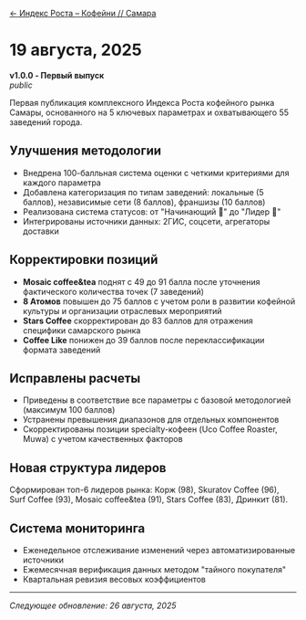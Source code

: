 [← Индекс Роста – Кофейни // Самара](/radar/index-smr/overview)

# 19 августа, 2025

**v1.0.0 - Первый выпуск**  
_public_

Первая публикация комплексного Индекса Роста кофейного рынка Самары, основанного на 5 ключевых параметрах и охватывающего 55 заведений города.

## Улучшения методологии

- Внедрена 100-балльная система оценки с четкими критериями для каждого параметра
- Добавлена категоризация по типам заведений: локальные (5 баллов), независимые сети (8 баллов), франшизы (10 баллов)
- Реализована система статусов: от "Начинающий 🚀" до "Лидер 👑"
- Интегрированы источники данных: 2ГИС, соцсети, агрегаторы доставки

## Корректировки позиций

- **Mosaic coffee&tea** поднят с 49 до 91 балла после уточнения фактического количества точек (7 заведений)
- **8 Атомов** повышен до 75 баллов с учетом роли в развитии кофейной культуры и организации отраслевых мероприятий
- **Stars Coffee** скорректирован до 83 баллов для отражения специфики самарского рынка
- **Coffee Like** понижен до 39 баллов после переклассификации формата заведений

## Исправлены расчеты

- Приведены в соответствие все параметры с базовой методологией (максимум 100 баллов)
- Устранены превышения диапазонов для отдельных компонентов
- Скорректированы позиции specialty-кофеен (Uco Coffee Roaster, Muwa) с учетом качественных факторов

## Новая структура лидеров

Сформирован топ-6 лидеров рынка: Корж (98), Skuratov Coffee (96), Surf Coffee (93), Mosaic coffee&tea (91), Stars Coffee (83), Дринкит (81).

## Система мониторинга

- Еженедельное отслеживание изменений через автоматизированные источники
- Ежемесячная верификация данных методом "тайного покупателя"
- Квартальная ревизия весовых коэффициентов

---

_Следующее обновление: 26 августа, 2025_
